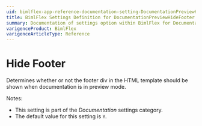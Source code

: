 ```yaml
---
uid: bimlflex-app-reference-documentation-setting-DocumentationPreviewHideFooter
title: BimlFlex Settings Definition for DocumentationPreviewHideFooter
summary: Documentation of settings option within BimlFlex for DocumentationPreviewHideFooter
varigenceProduct: BimlFlex
varigenceArticleType: Reference
---
```


# Hide Footer

Determines whether or not the footer div in the HTML template should be shown when documentation is in preview mode.

Notes:

* This setting is part of the *Documentation* settings category.
* The default value for this setting is `Y`.
